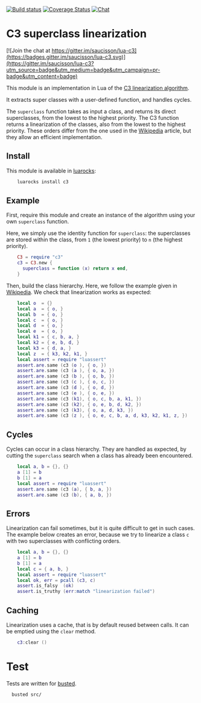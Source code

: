 [![Build status](https://app.wercker.com/status/fa55db13dcc95b2f844bbf52c2929bfc/s/master "wercker status")](https://app.wercker.com/project/byKey/fa55db13dcc95b2f844bbf52c2929bfc)
[![Coverage Status](https://coveralls.io/repos/saucisson/lua-c3/badge.svg?branch=master&service=github)](https://coveralls.io/github/saucisson/lua-c3?branch=master)
[![Chat](https://badges.gitter.im/saucisson/lua-c3.svg)](https://gitter.im/saucisson/lua-c3?utm_source=badge&utm_medium=badge&utm_campaign=pr-badge&utm_content=badge)

# C3 superclass linearization

[![Join the chat at https://gitter.im/saucisson/lua-c3](https://badges.gitter.im/saucisson/lua-c3.svg)](https://gitter.im/saucisson/lua-c3?utm_source=badge&utm_medium=badge&utm_campaign=pr-badge&utm_content=badge)

This module is an implementation in Lua of the
[C3 linearization algorithm](http://en.wikipedia.org/wiki/C3_linearization).

It extracts super classes with a user-defined function,
and handles cycles.

The `superclass` function takes as input a class, and returns its direct
superclasses, from the lowest to the highest priority.
The C3 function returns a linearization of the classes, also from
the lowest to the highest priority. These orders differ from the one used in
the [Wikipedia](http://en.wikipedia.org/wiki/C3_linearization) article,
but they allow an efficient implementation.

## Install

This module is available in [luarocks](https://luarocks.org):
````sh
    luarocks install c3
````

## Example

First, require this module and create an instance of the algorithm
using your own `superclass` function.

Here, we simply use the identity function for `superclass`: the superclasses
are stored within the class, from `1` (the lowest priority) to `n` (the
highest priority).

````lua
    C3 = require "c3"
    c3 = C3.new {
      superclass = function (x) return x end,
    }
````

Then, build the class hierarchy. Here, we follow the example given in
[Wikipedia](http://en.wikipedia.org/wiki/C3_linearization). We check that
linearization works as expected:

````lua
    local o  = {}
    local a  = { o, }
    local b  = { o, }
    local c  = { o, }
    local d  = { o, }
    local e  = { o, }
    local k1 = { c, b, a, }
    local k2 = { e, b, d, }
    local k3 = { d, a, }
    local z  = { k3, k2, k1, }
    local assert = require "luassert"
    assert.are.same (c3 (o ), { o, })
    assert.are.same (c3 (a ), { o, a, })
    assert.are.same (c3 (b ), { o, b, })
    assert.are.same (c3 (c ), { o, c, })
    assert.are.same (c3 (d ), { o, d, })
    assert.are.same (c3 (e ), { o, e, })
    assert.are.same (c3 (k1), { o, c, b, a, k1, })
    assert.are.same (c3 (k2), { o, e, b, d, k2, })
    assert.are.same (c3 (k3), { o, a, d, k3, })
    assert.are.same (c3 (z ), { o, e, c, b, a, d, k3, k2, k1, z, })
````

## Cycles

Cycles can occur in a class hierarchy. They are handled as expected,
by cutting the `superclass` search when a class has already been encountered.

````lua
    local a, b = {}, {}
    a [1] = b
    b [1] = a
    local assert = require "luassert"
    assert.are.same (c3 (a), { b, a, })
    assert.are.same (c3 (b), { a, b, })
````

## Errors

Linearization can fail sometimes, but it is quite difficult to get in such
cases. The example below creates an error, because we try to linearize
a class `c` with two superclasses with conflicting orders.

````lua
    local a, b = {}, {}
    a [1] = b
    b [1] = a
    local c = { a, b, }
    local assert = require "luassert"
    local ok, err = pcall (c3, c)
    assert.is_falsy  (ok)
    assert.is_truthy (err:match "linearization failed")
````

## Caching

Linearization uses a cache, that is by default reused between calls.
It can be emptied using the `clear` method.

````lua
    c3:clear ()
````

# Test

Tests are written for [busted](http://olivinelabs.com/busted).
```bash
  busted src/
```
